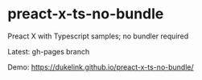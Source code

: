 # preact-x-ts-no-bundle
Preact X with Typescript samples; no bundler required

Latest: gh-pages branch

Demo: https://dukelink.github.io/preact-x-ts-no-bundle/
